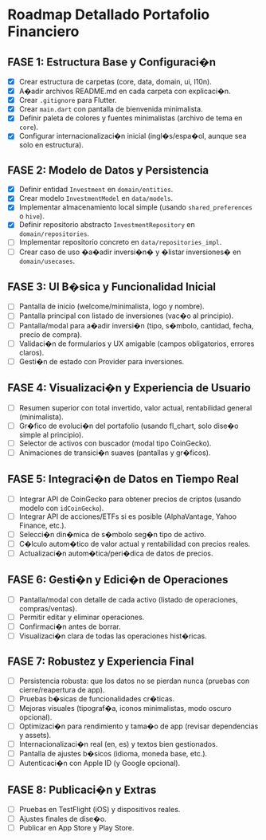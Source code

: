 # Roadmap Detallado Portafolio Financiero

## FASE 1: Estructura Base y Configuraci�n

- [x] Crear estructura de carpetas (core, data, domain, ui, l10n).
- [x] A�adir archivos README.md en cada carpeta con explicaci�n.
- [x] Crear `.gitignore` para Flutter.
- [x] Crear `main.dart` con pantalla de bienvenida minimalista.
- [x] Definir paleta de colores y fuentes minimalistas (archivo de tema en `core`).
- [x] Configurar internacionalizaci�n inicial (ingl�s/espa�ol, aunque sea solo en estructura).

## FASE 2: Modelo de Datos y Persistencia

- [x] Definir entidad `Investment` en `domain/entities`.
- [x] Crear modelo `InvestmentModel` en `data/models`.
- [x] Implementar almacenamiento local simple (usando `shared_preferences` o `hive`).
- [x] Definir repositorio abstracto `InvestmentRepository` en `domain/repositories`.
- [ ] Implementar repositorio concreto en `data/repositories_impl`.
- [ ] Crear caso de uso �a�adir inversi�n� y �listar inversiones� en `domain/usecases`.

## FASE 3: UI B�sica y Funcionalidad Inicial

- [ ] Pantalla de inicio (welcome/minimalista, logo y nombre).
- [ ] Pantalla principal con listado de inversiones (vac�o al principio).
- [ ] Pantalla/modal para a�adir inversi�n (tipo, s�mbolo, cantidad, fecha, precio de compra).
- [ ] Validaci�n de formularios y UX amigable (campos obligatorios, errores claros).
- [ ] Gesti�n de estado con Provider para inversiones.

## FASE 4: Visualizaci�n y Experiencia de Usuario

- [ ] Resumen superior con total invertido, valor actual, rentabilidad general (minimalista).
- [ ] Gr�fico de evoluci�n del portafolio (usando fl_chart, solo dise�o simple al principio).
- [ ] Selector de activos con buscador (modal tipo CoinGecko).
- [ ] Animaciones de transici�n suaves (pantallas y gr�ficos).

## FASE 5: Integraci�n de Datos en Tiempo Real

- [ ] Integrar API de CoinGecko para obtener precios de criptos (usando modelo con `idCoinGecko`).
- [ ] Integrar API de acciones/ETFs si es posible (AlphaVantage, Yahoo Finance, etc.).
- [ ] Selecci�n din�mica de s�mbolo seg�n tipo de activo.
- [ ] C�lculo autom�tico de valor actual y rentabilidad con precios reales.
- [ ] Actualizaci�n autom�tica/peri�dica de datos de precios.

## FASE 6: Gesti�n y Edici�n de Operaciones

- [ ] Pantalla/modal con detalle de cada activo (listado de operaciones, compras/ventas).
- [ ] Permitir editar y eliminar operaciones.
- [ ] Confirmaci�n antes de borrar.
- [ ] Visualizaci�n clara de todas las operaciones hist�ricas.

## FASE 7: Robustez y Experiencia Final

- [ ] Persistencia robusta: que los datos no se pierdan nunca (pruebas con cierre/reapertura de app).
- [ ] Pruebas b�sicas de funcionalidades cr�ticas.
- [ ] Mejoras visuales (tipograf�a, iconos minimalistas, modo oscuro opcional).
- [ ] Optimizaci�n para rendimiento y tama�o de app (revisar dependencias y assets).
- [ ] Internacionalizaci�n real (en, es) y textos bien gestionados.
- [ ] Pantalla de ajustes b�sicos (idioma, moneda base, etc.).
- [ ] Autenticaci�n con Apple ID (y Google opcional).

## FASE 8: Publicaci�n y Extras

- [ ] Pruebas en TestFlight (iOS) y dispositivos reales.
- [ ] Ajustes finales de dise�o.
- [ ] Publicar en App Store y Play Store.
